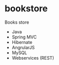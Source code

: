 # bookstore

Books store

- Java
- Spring MVC
- Hibernate
- AngrularJS
- MySQL
- Webservices (REST)
